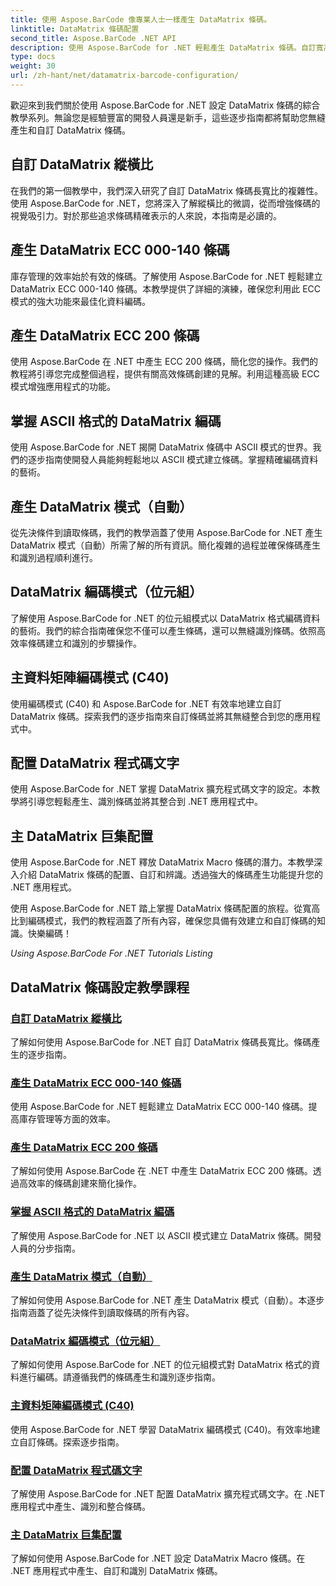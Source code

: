 ```yaml
---
title: 使用 Aspose.BarCode 像專業人士一樣產生 DataMatrix 條碼。
linktitle: DataMatrix 條碼配置
second_title: Aspose.BarCode .NET API
description: 使用 Aspose.BarCode for .NET 輕鬆產生 DataMatrix 條碼。自訂寬高比、ECC 模式、編碼等。提高條碼創建效率。
type: docs
weight: 30
url: /zh-hant/net/datamatrix-barcode-configuration/
---
```



歡迎來到我們關於使用 Aspose.BarCode for .NET 設定 DataMatrix 條碼的綜合教學系列。無論您是經驗豐富的開發人員還是新手，這些逐步指南都將幫助您無縫產生和自訂 DataMatrix 條碼。

## 自訂 DataMatrix 縱橫比

在我們的第一個教學中，我們深入研究了自訂 DataMatrix 條碼長寬比的複雜性。使用 Aspose.BarCode for .NET，您將深入了解縱橫比的微調，從而增強條碼的視覺吸引力。對於那些追求條碼精確表示的人來說，本指南是必讀的。

## 產生 DataMatrix ECC 000-140 條碼

庫存管理的效率始於有效的條碼。了解使用 Aspose.BarCode for .NET 輕鬆建立 DataMatrix ECC 000-140 條碼。本教學提供了詳細的演練，確保您利用此 ECC 模式的強大功能來最佳化資料編碼。

## 產生 DataMatrix ECC 200 條碼

使用 Aspose.BarCode 在 .NET 中產生 ECC 200 條碼，簡化您的操作。我們的教程將引導您完成整個過程，提供有關高效條碼創建的見解。利用這種高級 ECC 模式增強應用程式的功能。

## 掌握 ASCII 格式的 DataMatrix 編碼

使用 Aspose.BarCode for .NET 揭開 DataMatrix 條碼中 ASCII 模式的世界。我們的逐步指南使開發人員能夠輕鬆地以 ASCII 模式建立條碼。掌握精確編碼資料的藝術。

## 產生 DataMatrix 模式（自動）

從先決條件到讀取條碼，我們的教學涵蓋了使用 Aspose.BarCode for .NET 產生 DataMatrix 模式（自動）所需了解的所有資訊。簡化複雜的過程並確保條碼產生和識別過程順利進行。

## DataMatrix 編碼模式（位元組）

了解使用 Aspose.BarCode for .NET 的位元組模式以 DataMatrix 格式編碼資料的藝術。我們的綜合指南確保您不僅可以產生條碼，還可以無縫識別條碼。依照高效率條碼建立和識別的步驟操作。

## 主資料矩陣編碼模式 (C40)

使用編碼模式 (C40) 和 Aspose.BarCode for .NET 有效率地建立自訂 DataMatrix 條碼。探索我們的逐步指南來自訂條碼並將其無縫整合到您的應用程式中。

## 配置 DataMatrix 程式碼文字

使用 Aspose.BarCode for .NET 掌握 DataMatrix 擴充程式碼文字的設定。本教學將引導您輕鬆產生、識別條碼並將其整合到 .NET 應用程式中。

## 主 DataMatrix 巨集配置

使用 Aspose.BarCode for .NET 釋放 DataMatrix Macro 條碼的潛力。本教學深入介紹 DataMatrix 條碼的配置、自訂和辨識。透過強大的條碼產生功能提升您的 .NET 應用程式。

使用 Aspose.BarCode for .NET 踏上掌握 DataMatrix 條碼配置的旅程。從寬高比到編碼模式，我們的教程涵蓋了所有內容，確保您具備有效建立和自訂條碼的知識。快樂編碼！

*Using Aspose.BarCode For .NET Tutorials Listing*
## DataMatrix 條碼設定教學課程
### [自訂 DataMatrix 縱橫比](./datamatrix-aspect-ratio-customization/)
了解如何使用 Aspose.BarCode for .NET 自訂 DataMatrix 條碼長寬比。條碼產生的逐步指南。
### [產生 DataMatrix ECC 000-140 條碼](./datamatrix-ecc-000-140-configuration/)
使用 Aspose.BarCode for .NET 輕鬆建立 DataMatrix ECC 000-140 條碼。提高庫存管理等方面的效率。
### [產生 DataMatrix ECC 200 條碼](./datamatrix-ecc-200-configuration/)
了解如何使用 Aspose.BarCode 在 .NET 中產生 DataMatrix ECC 200 條碼。透過高效率的條碼創建來簡化操作。
### [掌握 ASCII 格式的 DataMatrix 編碼](./datamatrix-encoding-mode-ascii/)
了解使用 Aspose.BarCode for .NET 以 ASCII 模式建立 DataMatrix 條碼。開發人員的分步指南。
### [產生 DataMatrix 模式（自動）](./datamatrix-encoding-mode-auto/)
了解如何使用 Aspose.BarCode for .NET 產生 DataMatrix 模式（自動）。本逐步指南涵蓋了從先決條件到讀取條碼的所有內容。
### [DataMatrix 編碼模式（位元組）](./datamatrix-encoding-mode-bytes/)
了解如何使用 Aspose.BarCode for .NET 的位元組模式對 DataMatrix 格式的資料進行編碼。請遵循我們的條碼產生和識別逐步指南。
### [主資料矩陣編碼模式 (C40)](./datamatrix-encoding-mode-c40/)
使用 Aspose.BarCode for .NET 學習 DataMatrix 編碼模式 (C40)。有效率地建立自訂條碼。探索逐步指南。
### [配置 DataMatrix 程式碼文字](./datamatrix-extended-code-text-configuration/)
了解使用 Aspose.BarCode for .NET 配置 DataMatrix 擴充程式碼文字。在 .NET 應用程式中產生、識別和整合條碼。
### [主 DataMatrix 巨集配置](./datamatrix-macro-configuration/)
了解如何使用 Aspose.BarCode for .NET 設定 DataMatrix Macro 條碼。在 .NET 應用程式中產生、自訂和識別 DataMatrix 條碼。